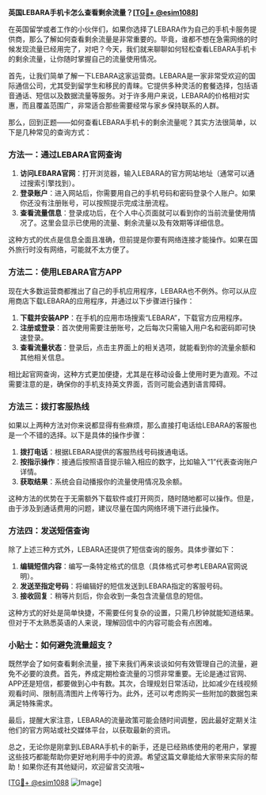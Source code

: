 **英国LEBARA手机卡怎么查看剩余流量？[[TG💪+ @esim1088](https://t.me/s/esim1088)]**

在英国留学或者工作的小伙伴们，如果你选择了LEBARA作为自己的手机卡服务提供商，那么了解如何查看剩余流量是非常重要的。毕竟，谁都不想在急需网络的时候发现流量已经用完了，对吧？今天，我们就来聊聊如何轻松查看LEBARA手机卡的剩余流量，让你随时掌握自己的流量使用情况。

首先，让我们简单了解一下LEBARA这家运营商。LEBARA是一家非常受欢迎的国际通信公司，尤其受到留学生和移民的青睐。它提供多种灵活的套餐选择，包括语音通话、短信以及数据流量等服务。对于许多用户来说，LEBARA的价格相对实惠，而且覆盖范围广，非常适合那些需要经常与家乡保持联系的人群。

那么，回到正题——如何查看LEBARA手机卡的剩余流量呢？其实方法很简单，以下是几种常见的查询方式：

### 方法一：通过LEBARA官网查询

1. **访问LEBARA官网**：打开浏览器，输入LEBARA的官方网站地址（通常可以通过搜索引擎找到）。
2. **登录账户**：进入网站后，你需要用自己的手机号码和密码登录个人账户。如果你还没有注册账号，可以按照提示完成注册流程。
3. **查看流量信息**：登录成功后，在个人中心页面就可以看到你的当前流量使用情况了。这里会显示已使用的流量、剩余流量以及有效期等详细信息。

这种方式的优点是信息全面且准确，但前提是你要有网络连接才能操作。如果在国外旅行时没有网络，可能就不太方便了。

### 方法二：使用LEBARA官方APP

现在大多数运营商都推出了自己的手机应用程序，LEBARA也不例外。你可以从应用商店下载LEBARA的应用程序，并通过以下步骤进行操作：

1. **下载并安装APP**：在手机的应用市场搜索“LEBARA”，下载官方应用程序。
2. **注册或登录**：首次使用需要注册账号，之后每次只需输入用户名和密码即可快速登录。
3. **查看流量状态**：登录后，点击主界面上的相关选项，就能看到你的流量余额和其他相关信息。

相比起官网查询，这种方式更加便捷，尤其是在移动设备上使用时更为直观。不过需要注意的是，确保你的手机支持英文界面，否则可能会遇到语言障碍。

### 方法三：拨打客服热线

如果以上两种方法对你来说都显得有些麻烦，那么直接打电话给LEBARA的客服也是一个不错的选择。以下是具体的操作步骤：

1. **拨打电话**：根据LEBARA提供的客服热线号码拨通电话。
2. **按指示操作**：接通后按照语音提示输入相应的数字，比如输入“1”代表查询账户详情。
3. **获取结果**：系统会自动播报你的流量使用情况及余额。

这种方法的优势在于无需额外下载软件或打开网页，随时随地都可以操作。但是，由于涉及到通话费用的问题，建议尽量在国内网络环境下进行此操作。

### 方法四：发送短信查询

除了上述三种方式外，LEBARA还提供了短信查询的服务。具体步骤如下：

1. **编辑短信内容**：编写一条特定格式的信息（具体格式可参考LEBARA官网说明）。
2. **发送至指定号码**：将编辑好的短信发送到LEBARA指定的客服号码。
3. **接收回复**：稍等片刻后，你会收到一条包含流量信息的短信。

这种方式的好处是简单快捷，不需要任何复杂的设置，只需几秒钟就能知道结果。但对于不太熟悉英语的人来说，理解回信中的内容可能会有点困难。

### 小贴士：如何避免流量超支？

既然学会了如何查看剩余流量，接下来我们再来谈谈如何有效管理自己的流量，避免不必要的浪费。首先，养成定期检查流量的习惯非常重要。无论是通过官网、APP还是短信，都要做到心中有数。其次，合理规划日常活动，比如减少在线视频观看时间、限制高清图片上传等行为。此外，还可以考虑购买一些附加的数据包来满足特殊需求。

最后，提醒大家注意，LEBARA的流量政策可能会随时间调整，因此最好定期关注他们的官方网站或社交媒体平台，以获取最新的资讯。

总之，无论你是刚拿到LEBARA手机卡的新手，还是已经熟练使用的老用户，掌握这些技巧都能帮助你更好地利用手中的资源。希望这篇文章能给大家带来实际的帮助！如果你还有其他疑问，欢迎留言交流哦~

[[TG💪+ @esim1088](https://t.me/s/esim1088) ![Image](https://i.postimg.cc/4NQfJmqS/Snipaste-2025-05-13-00-14-12.png)]